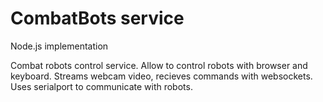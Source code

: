 # CombatBots service

Node.js implementation

Combat robots control service. 
Allow to control robots with browser and keyboard. 
Streams webcam video, recieves commands with websockets.
Uses serialport to communicate with robots.

